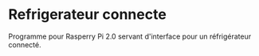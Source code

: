 # Refrigerateur connecte

Programme pour Rasperry Pi 2.0 servant d'interface pour un réfrigérateur connecté.